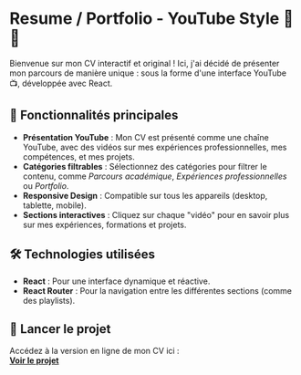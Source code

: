 
# Resume / Portfolio - YouTube Style  📝💼

Bienvenue sur mon CV interactif et original ! Ici, j'ai décidé de présenter mon parcours de manière unique : sous la forme d'une interface YouTube 📺, développée avec React.

## 🎯 Fonctionnalités principales

- **Présentation YouTube** : Mon CV est présenté comme une chaîne YouTube, avec des vidéos sur mes expériences professionnelles, mes compétences, et mes projets.
- **Catégories filtrables** : Sélectionnez des catégories pour filtrer le contenu, comme *Parcours académique*, *Expériences professionnelles* ou *Portfolio*.
- **Responsive Design** : Compatible sur tous les appareils (desktop, tablette, mobile).
- **Sections interactives** : Cliquez sur chaque "vidéo" pour en savoir plus sur mes expériences, formations et projets.


## 🛠 Technologies utilisées

- **React** : Pour une interface dynamique et réactive.
- **React Router** : Pour la navigation entre les différentes sections (comme des playlists).
  
## 🚀 Lancer le projet

Accédez à la version en ligne de mon CV ici :  
[**Voir le projet**](https://resume-1-psi.vercel.app/)


